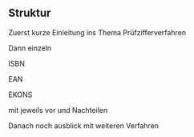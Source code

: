 ## Struktur

Zuerst kurze Einleitung ins Thema Prüfzifferverfahren

Dann einzeln 

ISBN

EAN

EKONS 

mit jeweils vor und Nachteilen

Danach noch ausblick mit weiteren Verfahren